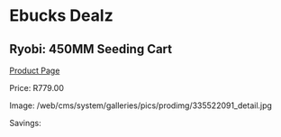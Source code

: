 
# Ebucks Dealz
## Ryobi: 450MM Seeding Cart
[Product Page](https://www.ebucks.com/web/shop/productSelected.do?prodId=335522091&catId=714965764)

Price: R779.00

Image: /web/cms/system/galleries/pics/prodimg/335522091_detail.jpg

Savings: 


	